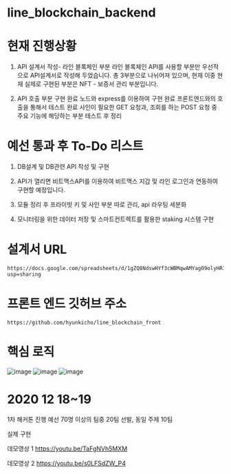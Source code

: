 # line_blockchain_backend

# 현재 진행상황

1. API 설계서 작성- 라인 블록체인 부분
라인 블록체인 API를 사용할 부분만 우선적으로 API설계서로 작성해 두었습니다.
총 3부분으로 나뉘어져 있으며, 현재 이중 현재 실제로 구현된 부분은
NFT - 보증서 관리 부분입니다.

2.  API 호출 부분 구현 완료
노드와 express를 이용하여 구현 완료
프론트엔드와의 호출을 통해서 테스트 완료
사인이 필요한 GET 요청과, 조회를 하는 POST 요청 중 주요 기능에 해당하는 부분 테스트 후 정리


# 예선 통과 후 To-Do 리스트

1. DB설계 및 DB관련 API 작성 및 구현

2. API가 열리면 비트맥스API를 이용하여 비트맥스 지갑 및 라인 로그인과 연동하여 구현할 예정입니다.

3. 모듈 정리 후 프라이빗 키 및 사인 부분 따로 관리, api 라우팅 세분화

4. 모니터링을 위한 데이터 저장 및 스마트컨트렉트를 활용한 staking 시스템 구현

# 설계서 URL
    https://docs.google.com/spreadsheets/d/1gZQ8NdswHYf3cWBMqwAMYagO9olyHR1vuNqTdw5kI9s/edit?usp=sharing

# 프론트 엔드 깃허브 주소
    https://github.com/hyunkicho/line_blockchain_front
    
# 핵심 로직
![image](https://user-images.githubusercontent.com/35443121/101473378-1b87f900-398d-11eb-99f9-344e28908a35.png)
![image](https://user-images.githubusercontent.com/35443121/101473412-25116100-398d-11eb-8b8b-75c74d0e5a46.png)
![image](https://user-images.githubusercontent.com/35443121/101473444-2e9ac900-398d-11eb-98f6-544e74bccbb2.png)

# 2020 12 18~19
1차 해커톤 진행 예선 70명 이상의 팀중 20팀 선발, 동일 주제 10팀

실제 구현

데모영상 1
https://youtu.be/TaFgNVh5MXM

데모영상 2
https://youtu.be/s0LFSdZW_P4

